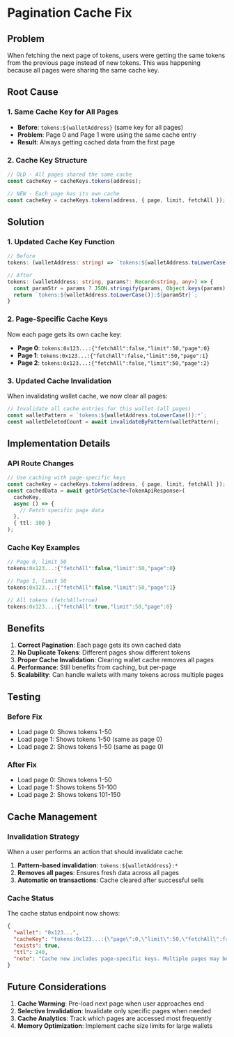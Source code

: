 # Pagination Cache Fix

## Problem

When fetching the next page of tokens, users were getting the same tokens from the previous page instead of new tokens. This was happening because all pages were sharing the same cache key.

## Root Cause

### 1. **Same Cache Key for All Pages**
- **Before**: `tokens:${walletAddress}` (same key for all pages)
- **Problem**: Page 0 and Page 1 were using the same cache entry
- **Result**: Always getting cached data from the first page

### 2. **Cache Key Structure**
```typescript
// OLD - All pages shared the same cache
const cacheKey = cacheKeys.tokens(address);

// NEW - Each page has its own cache
const cacheKey = cacheKeys.tokens(address, { page, limit, fetchAll });
```

## Solution

### 1. **Updated Cache Key Function**
```typescript
// Before
tokens: (walletAddress: string) => `tokens:${walletAddress.toLowerCase()}`

// After  
tokens: (walletAddress: string, params?: Record<string, any>) => {
  const paramStr = params ? JSON.stringify(params, Object.keys(params).sort()) : '';
  return `tokens:${walletAddress.toLowerCase()}:${paramStr}`;
}
```

### 2. **Page-Specific Cache Keys**
Now each page gets its own cache key:
- **Page 0**: `tokens:0x123...:{"fetchAll":false,"limit":50,"page":0}`
- **Page 1**: `tokens:0x123...:{"fetchAll":false,"limit":50,"page":1}`
- **Page 2**: `tokens:0x123...:{"fetchAll":false,"limit":50,"page":2}`

### 3. **Updated Cache Invalidation**
When invalidating wallet cache, we now clear all pages:
```typescript
// Invalidate all cache entries for this wallet (all pages)
const walletPattern = `tokens:${walletAddress.toLowerCase()}:*`;
const walletDeletedCount = await invalidateByPattern(walletPattern);
```

## Implementation Details

### API Route Changes
```typescript
// Use caching with page-specific keys
const cacheKey = cacheKeys.tokens(address, { page, limit, fetchAll });
const cachedData = await getOrSetCache<TokenApiResponse>(
  cacheKey,
  async () => {
    // Fetch specific page data
  },
  { ttl: 300 }
);
```

### Cache Key Examples
```typescript
// Page 0, limit 50
tokens:0x123...:{"fetchAll":false,"limit":50,"page":0}

// Page 1, limit 50  
tokens:0x123...:{"fetchAll":false,"limit":50,"page":1}

// All tokens (fetchAll=true)
tokens:0x123...:{"fetchAll":true,"limit":50,"page":0}
```

## Benefits

1. **Correct Pagination**: Each page gets its own cached data
2. **No Duplicate Tokens**: Different pages show different tokens
3. **Proper Cache Invalidation**: Clearing wallet cache removes all pages
4. **Performance**: Still benefits from caching, but per-page
5. **Scalability**: Can handle wallets with many tokens across multiple pages

## Testing

### Before Fix
- Load page 0: Shows tokens 1-50
- Load page 1: Shows tokens 1-50 (same as page 0)
- Load page 2: Shows tokens 1-50 (same as page 0)

### After Fix
- Load page 0: Shows tokens 1-50
- Load page 1: Shows tokens 51-100
- Load page 2: Shows tokens 101-150

## Cache Management

### Invalidation Strategy
When a user performs an action that should invalidate cache:
1. **Pattern-based invalidation**: `tokens:${walletAddress}:*`
2. **Removes all pages**: Ensures fresh data across all pages
3. **Automatic on transactions**: Cache cleared after successful sells

### Cache Status
The cache status endpoint now shows:
```json
{
  "wallet": "0x123...",
  "cacheKey": "tokens:0x123...:{\"page\":0,\"limit\":50,\"fetchAll\":false}",
  "exists": true,
  "ttl": 240,
  "note": "Cache now includes page-specific keys. Multiple pages may be cached."
}
```

## Future Considerations

1. **Cache Warming**: Pre-load next page when user approaches end
2. **Selective Invalidation**: Invalidate only specific pages when needed
3. **Cache Analytics**: Track which pages are accessed most frequently
4. **Memory Optimization**: Implement cache size limits for large wallets 